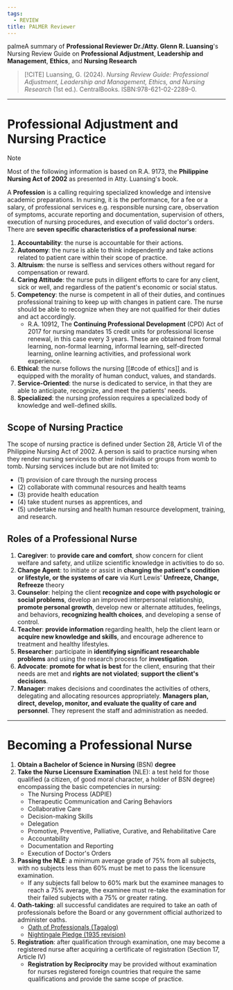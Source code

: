 ```yaml
---
tags:
  - REVIEW
title: PALMER Reviewer
---
```

palmeA summary of **Professional Reviewer Dr./Atty. Glenn R. Luansing**'s Nursing Review Guide on **Professional Adjustment**, **Leadership and Management**, **Ethics**, and **Nursing Research**
>[!CITE] 
>Luansing, G. (2024). *Nursing Review Guide: Professional Adjustment, Leadership and Management, Ethics, and Nursing Research* (1st ed.). CentralBooks. ISBN:978-621-02-2289-0.

___
# Professional Adjustment and Nursing Practice
>[!NOTE]
>Most of the following information is based on R.A. 9173, the **Philippine Nursing Act of 2002** as presented in Atty. Luansing's book.

A **Profession** is a calling requiring specialized knowledge and intensive academic preparations. In nursing, it is the performance, for a fee or a salary, of professional services e.g. responsible nursing care, observation of symptoms, accurate reporting and documentation, supervision of others, execution of nursing procedures, and execution of valid doctor's orders. There are **seven specific characteristics of a professional nurse**:
1. **Accountability**: the nurse is accountable for their actions.
2. **Autonomy**: the nurse is able to think independently and take actions related to patient care within their scope of practice.
3. **Altruism**: the nurse is selfless and services others without regard for compensation or reward.
4. **Caring Attitude**: the nurse puts in diligent efforts to care for any client, sick or well, and regardless of the patient's economic or social status.
5. **Competency**: the nurse is competent in all of their duties, and continues professional training to keep up with changes in patient care. The nurse should be able to recognize when they are not qualified for their duties and act accordingly.
	- R.A. 10912, The **Continuing Professional Development** (CPD) Act of 2017 for nursing mandates 15 credit units for professional license renewal, in this case every 3 years. These are obtained from formal learning, non-formal learning, informal learning, self-directed learning, online learning activities, and professional work experience.
6. **Ethical**: the nurse follows the nursing [[#code of ethics]] and is equipped with the morality of human conduct, values, and standards.
7. **Service-Oriented**: the nurse is dedicated to service, in that they are able to anticipate, recognize, and meet the patients' needs.
8. **Specialized**: the nursing profession requires a specialized body of knowledge and well-defined skills.
## Scope of Nursing Practice
The scope of nursing practice is defined under Section 28, Article VI of the Philippine Nursing Act of 2002. A person is said to practice nursing when they render nursing services to other individuals or groups from womb to tomb. Nursing services include but are not limited to:
- (1) provision of care through the nursing process
- (2) collaborate with communal resources and health teams
- (3) provide health education
- (4) take student nurses as apprentices, and
- (5) undertake nursing and health human resource development, training, and research.
## Roles of a Professional Nurse
1. **Caregiver**: to **provide care and comfort**, show concern for client welfare and safety, and utilize scientific knowledge in activities to do so.
2. **Change Agent**: to initiate or assist in **changing the patient's condition or lifestyle, or the systems of care** via Kurt Lewis' **Unfreeze, Change, Refreeze** theory
3. **Counselor**: helping the client **recognize and cope with psychologic or social problems**, develop an improved interpersonal relationship, **promote personal growth**, develop new or alternate attitudes, feelings, and behaviors, **recognizing health choices**, and developing a sense of control.
4. **Teacher**: **provide information** regarding health, help the client learn or **acquire new knowledge and skills**, and encourage adherence to treatment and healthy lifestyles.
5. **Researcher**: participate in **identifying significant researchable problems** and using the research process for **investigation**.
6. **Advocate**: **promote for what is best** for the client, ensuring that their needs are met and **rights are not violated**; **support the client's decisions**.
7. **Manager**: makes decisions and coordinates the activities of others, delegating  and allocating resources appropriately. **Managers plan, direct, develop, monitor, and evaluate the quality of care and personnel**. They represent the staff and administration as needed.
___
# Becoming a Professional Nurse
1. **Obtain a Bachelor of Science in Nursing** (BSN) **degree**
2. **Take the Nurse Licensure Examination** (NLE): a test held for those qualified (a citizen, of good moral character, a holder of BSN degree) encompassing the basic competencies in nursing:
	- The Nursing Process (ADPIE)
	- Therapeutic Communication and Caring Behaviors
	- Collaborative Care
	- Decision-making Skills
	- Delegation
	- Promotive, Preventive, Palliative, Curative, and Rehabilitative Care
	- Accountability
	- Documentation and Reporting
	- Execution of Doctor's Orders
3. **Passing the NLE**: a minimum average grade of 75% from all subjects, with no subjects less than 60% must be met to pass the licensure examination.
	- If any subjects fall below to 60% mark but the examinee manages to reach a 75% average, the examinee must re-take the examination for their failed subjects with a 75% or greater rating.
4. **Oath-taking**: all successful candidates are required to take an oath of professionals before the Board or any government official authorized to administer oaths.
	- [Oath  of Professionals (Tagalog)](https://www.prc.gov.ph/uploaded/documents/rd%20oath%20form.pdf)
	- [Nightingale Pledge (1935 revision)](https://en.wikipedia.org/wiki/Nightingale_Pledge)
5. **Registration**: after qualification through examination, one may become a registered nurse after acquiring a certificate of registration (Section 17, Article IV)
	- **Registration by Reciprocity** may be provided without examination for nurses registered foreign countries that require the same qualifications and provide the same scope of practice.